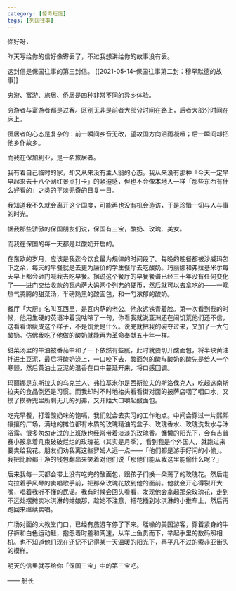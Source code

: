 ```yaml
---
category: [惊奇短信]
tags: [列国往事]
---
```


你好呀，

昨天写给你的信好像寄丢了，不过我想讲给你的故事没有丢。

这封信是保国往事的第三封信。
[[2021-05-14-保国往事第二封：穆罕默德的故事]]

穷游、富游、旅居、侨居是四种非常不同的异乡体验。

穷游者与富游者都是过客。区别无非是前者大部分时间在路上，后者大部分时间在床上。

侨居者的心态是复杂的：前一瞬间乡音无改，望故国方向泪雨凝噎；后一瞬间却把他乡作故乡。

而我在保加利亚，是一名旅居者。

我有着自己临时的家，却又从来没有主人翁的心态。我从来没有那种「今天一定早早起来去十八个网红景点打卡」的紧迫感，但也不会像本地人一样「那些东西有什么好看的」之类的平淡无奇的日复一日。

我知道我不久就会离开这个国度，可能再也没有机会造访，于是珍惜一切与人与事的时光。

据我那些骄傲的保国朋友们说，保国有三宝，酸奶、玫瑰、美女。

而我在保国的每一天都是以酸奶开启的。

在东欧的岁月，应该是我迄今饮食最为规律的时间段了。每晚的晚餐都被沙威玛包下之余，每天的早餐就是去更为廉价的学生餐厅去吃酸奶。玛丽娜和弗拉基米尔每天早上都会砸门喊我去吃早餐。据说这个餐厅的早餐餐谱已经三十年没有任何变化了——进门交给收款的瓦内萨大妈两个列弗的硬币，然后就可以去拿吃的——一晚热气腾腾的甜菜汤，半磅黝黑的酸面包，和一勺浓郁的酸奶。

餐厅「大厨」名叫瓦西里，是瓦内萨的老公。他永远铁青着脸。第一次看到我的时候，他用生硬的英语冲着我咕哝了一句，你看我就说亚洲还在闹饥荒他们还不信，这看看你瘦成这个样子，不是饥荒是什么。说完就把我的碗夺过来，又加了一大勺酸奶。仿佛我吃了他做的酸奶就能再为革命奉献五十年一样。

甜菜汤里的牛油被番茄中和了一下依然有些腻，此时就要切开酸面包，将半块黄油拌进土豆泥，最后将酸奶浇上，一口咬下去，酸面包的酸与酸奶的酸先是给人一个寒颤，然后黄油土豆泥的温香在口中蔓延开来，将口感回调。

玛丽娜是东斯拉夫的乌克兰人、弗拉基米尔是西斯拉夫的斯洛伐克人，吃起这南斯拉夫的食品倒还是习惯。而我却时不时地抬头看看街对面的披萨店咽了咽口水，又摸了摸裤兜里所剩无几的列弗，又开始大口嚼起酸面包。

吃完早餐，打着酸奶味的饱嗝，我们就会去实习的工作地点。中间会穿过一片熙熙攘攘的广场，满地的摊位都有木质的玫瑰精油的盒子、玫瑰香水、玫瑰洗发水与沐浴露。很多匆匆走过的上班族也经常带着淡淡的玫瑰香。慵懒的阳光下，会有吉普赛小孩拿着几束破破烂烂的玫瑰花（其实是月季），看到我是个外国人，就跑过来要卖给我花。朋友们劝我离这些罗姆人远一点——「他们都是游手好闲的小偷」。我把比脸都干净的钱包翻出来笑着对他们说「那他们能从我这里能偷什么呢？」

后来我每一天都会带上没有吃完的酸面包，跟孩子们换一朵蔫了的玫瑰花。然后走向拉着手风琴的卖唱歌手前，把那朵玫瑰花放到他的面前。他就会开心得裂开大嘴，唱着我听不懂的民谣。我有时候会回头看看，发现他会拿起那朵玫瑰花，走到不远处摆摊卖冰淇淋的姑娘那，趁她不注意，把花插到冰淇淋的小推车上，然后再跑回来继续卖唱。

广场对面的大教堂门口，已经有旅游车停了下来。聒噪的美国游客，穿着紧身的牛仔裤和白色运动鞋，抱怨着时差和网速，从车上鱼贯而下，举起手里的数码照相机。也不知道他们现在还记不记得某一天温暖的阳光下，再平凡不过的索非亚街头的模样。

明天的信里就写给你「保国三宝」中的第三宝吧。

—— 船长